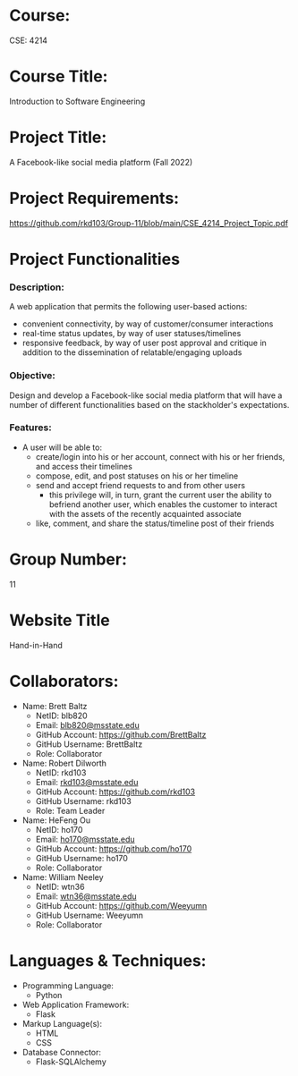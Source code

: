 # Course: #
CSE: 4214

# Course Title: #
Introduction to Software Engineering

# Project Title: #
A Facebook-like social media platform (Fall 2022)

# Project Requirements: #
https://github.com/rkd103/Group-11/blob/main/CSE_4214_Project_Topic.pdf

# Project Functionalities #
### Description: ###
A web application that permits the following user-based actions:
* convenient connectivity, by way of customer/consumer interactions
* real-time status updates, by way of user statuses/timelines
* responsive feedback, by way of user post approval and critique in addition to the dissemination of relatable/engaging uploads
### Objective: ###
Design and develop a Facebook-like social media platform that will have a number of different functionalities based on the stackholder's expectations.
### Features: ###
* A user will be able to:
  * create/login into his or her account, connect with his or her friends, and access their timelines
  * compose, edit, and post statuses on his or her timeline
  * send and accept friend requests to and from other users
    * this privilege will, in turn, grant the current user the ability to befriend another user, which enables the customer to interact with the assets of the recently acquainted associate
  * like, comment, and share the status/timeline post of their friends

# Group Number: #
11

# Website Title #
Hand-in-Hand

# Collaborators: #
* Name: Brett Baltz
  * NetID: blb820
  * Email: blb820@msstate.edu
  * GitHub Account: https://github.com/BrettBaltz
  * GitHub Username: BrettBaltz
  * Role: Collaborator
* Name: Robert Dilworth
  * NetID: rkd103
  * Email: rkd103@msstate.edu
  * GitHub Account: https://github.com/rkd103
  * GitHub Username: rkd103
  * Role: Team Leader
* Name: HeFeng Ou
  * NetID: ho170
  * Email: ho170@msstate.edu
  * GitHub Account: https://github.com/ho170
  * GitHub Username: ho170
  * Role: Collaborator
* Name: William Neeley
  * NetID: wtn36
  * Email: wtn36@msstate.edu
  * GitHub Account: https://github.com/Weeyumn
  * GitHub Username: Weeyumn
  * Role: Collaborator

# Languages & Techniques: #
* Programming Language: 
  * Python
* Web Application Framework:
  * Flask
* Markup Language(s): 
  * HTML
  * CSS 
* Database Connector:
  * Flask-SQLAlchemy



